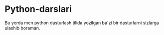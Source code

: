 # Python-darslari
Bu yerda men python dasturlash tilida yozilgan ba'zi bir dasturlarni sizlarga ulashib boraman.
